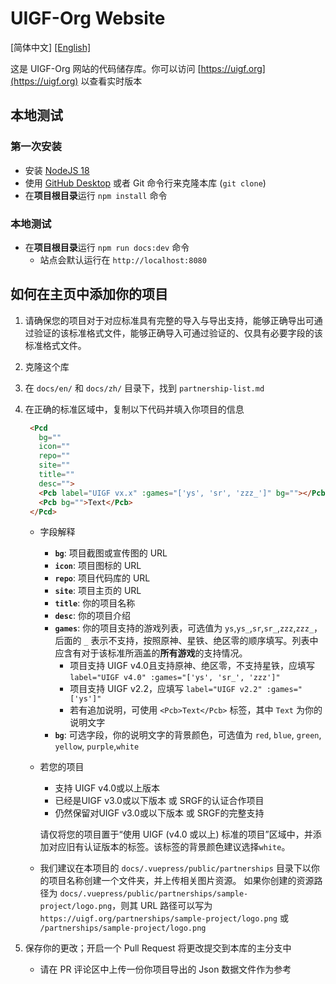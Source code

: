 # UIGF-Org Website

[简体中文] [[English]](./README-EN.md)

这是 UIGF-Org 网站的代码储存库。你可以访问 [https://uigf.org](https://uigf.org) 以查看实时版本

## 本地测试

### 第一次安装

- 安装 [NodeJS 18](https://nodejs.org/en/download/)
- 使用 [GitHub Desktop](https://desktop.github.com/) 或者 Git 命令行来克隆本库 (`git clone`)
- 在**项目根目录**运行 `npm install` 命令

### 本地测试

- 在**项目根目录**运行 `npm run docs:dev` 命令
  - 站点会默认运行在 `http://localhost:8080` 

## 如何在主页中添加你的项目

1. 请确保您的项目对于对应标准具有完整的导入与导出支持，能够正确导出可通过验证的该标准格式文件，能够正确导入可通过验证的、仅具有必要字段的该标准格式文件。

2. 克隆这个库

3. 在 `docs/en/` 和 `docs/zh/` 目录下，找到 `partnership-list.md`

4. 在正确的标准区域中，复制以下代码并填入你项目的信息

   ```html
    <Pcd
      bg=""
      icon=""
      repo=""
      site=""
      title=""
      desc="">
      <Pcb label="UIGF vx.x" :games="['ys', 'sr', 'zzz_']" bg=""></Pcb>
      <Pcb bg="">Text</Pcb>
    </Pcd>
   ```

   - 字段解释
     - **`bg`**: 项目截图或宣传图的 URL
     - **`icon`**: 项目图标的 URL
     - **`repo`**: 项目代码库的 URL
     - **`site`**: 项目主页的 URL
     - **`title`**: 你的项目名称
     - **`desc`**: 你的项目介绍
     - **`games`**: 你的项目支持的游戏列表，可选值为 `ys`,`ys_`,`sr`,`sr_`,`zzz`,`zzz_`，后面的 `_` 表示不支持，按照原神、星铁、绝区零的顺序填写。列表中应含有对于该标准所涵盖的**所有游戏**的支持情况。
       - 项目支持 UIGF v4.0且支持原神、绝区零，不支持星铁，应填写 `label="UIGF v4.0" :games="['ys', 'sr_', 'zzz']"`
       - 项目支持 UIGF v2.2，应填写 `label="UIGF v2.2" :games="['ys']"`
       - 若有追加说明，可使用 `<Pcb>Text</Pcb>` 标签，其中 `Text` 为你的说明文字
     - **`bg`**: 可选字段，你的说明文字的背景颜色，可选值为 `red`, `blue`, `green`, `yellow`, `purple`,`white`
     
   - 若您的项目
      - 支持 UIGF v4.0或以上版本
      - 已经是UIGF v3.0或以下版本 或 SRGF的认证合作项目
      - 仍然保留对UIGF v3.0或以下版本 或 SRGF的完整支持

      请仅将您的项目置于“使用 UIGF (v4.0 或以上) 标准的项目”区域中，并添加对应旧有认证版本的<Pcb>标签。该标签的背景颜色建议选择`white`。
   - 我们建议在本项目的 `docs/.vuepress/public/partnerships` 目录下以你的项目名称创建一个文件夹，并上传相关图片资源。 如果你创建的资源路径为 `docs/.vuepress/public/partnerships/sample-project/logo.png`，则其 URL 路径可以写为`https://uigf.org/partnerships/sample-project/logo.png` 或 `/partnerships/sample-project/logo.png`

5. 保存你的更改；开启一个 Pull Request 将更改提交到本库的主分支中

   - 请在 PR 评论区中上传一份你项目导出的 Json 数据文件作为参考
